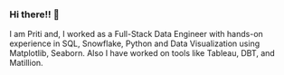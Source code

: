 ### Hi there!! 👋

I am Priti and, I worked as a Full-Stack Data Engineer with hands-on experience in SQL, Snowflake, Python and Data Visualization using Matplotlib, Seaborn.
Also I have worked on tools like Tableau, DBT, and Matillion.
 
 
 
 
 
 
 
<!--
**pps-github22/pps-github22** is a ✨ _special_ ✨ repository because its `README.md` (this file) appears on your GitHub profile.

Here are some ideas to get you started:

- 🔭 I’m currently working on ...
- 🌱 I’m currently learning ...
- 👯 I’m looking to collaborate on ...
- 🤔 I’m looking for help with ...
- 💬 Ask me about ...
- 📫 How to reach me: 
- 😄 Pronouns: ...
- ⚡ Fun fact: ...
-->
